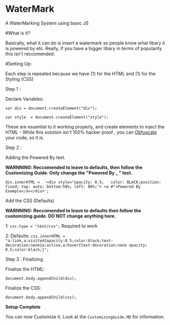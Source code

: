 # WaterMark
A WaterMarking System using basic JS

#What is it? 

Basically, what it can do is insert a watermark so people know what libary it is powered by etc. Really, if you have a bigger libary in terms of popularity this isn't reccomended.


#Setting Up:

Each step is repeated because we have (1) for the HTML and (1) for the Styling (CSS)

Step 1 :

Declare Variables:

`var div = document.createElement("div");`

`var style  = document.createElement("style");`

These are essential to it working properly,  and create elements to inject the HTML - While this solution isn't 100% hacker proof , you can [Obfuscate](http://www.javascriptobfuscator.com/Javascript-Obfuscator.aspx) your code, so it is. 

Step 2 :

Adding the Powered By text. 


**WARNNING: Reccomended to leave to defaults, then  follow the Customizing Guide. Only change the "Powered By _ " text.**

`div.innerHTML =  '<div style="opacity: 0.5;   color: BLACK;position: fixed; top: auto; bottom:50%; left: 80%;"> <a #">Powered By Example</a></div>';`

Add the CSS (Defaults)

**WARNNING: Reccomended to leave to defaults then follow the customizing guide. DO NOT change anything here.**

 1: `css.type = "text/css";`  Required to work
 
 
2: Defaults: `css.innerHTML = "a:link,a:visited{opacity:0.5;color:black;text-decoration:none}a:active,a:hover{text-decoration:none opacity: 0.5;color:black;}";`

Step 3 : Finalizing.

Finalize the HTML:

`document.body.appendChild(div);`

Finalize the CSS:

`document.body.appendChild(css);`  


**Setup Complete**

You can now Customize it. Look at the `CustomizingGuide.MD` for information. 

